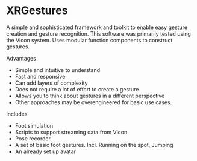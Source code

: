 # XRGestures

A simple and sophisticated framework and toolkit to enable easy gesture creation and gesture recognition.
This software was primarily tested using the Vicon system.
Uses modular function components to construct gestures.

Advantages
  - Simple and intuitive to understand
  - Fast and responsive
  - Can add layers of complexity
  - Does not require a lot of effort to create a gesture
  - Allows you to think about gestures in a different perspective
  - Other approaches may be overengineered for basic use cases.


Includes
  - Foot simulation
  - Scripts to support streaming data from Vicon
  - Pose recorder
  - A set of basic foot gestures. Incl. Running on the spot, Jumping
  - An already set up avatar
